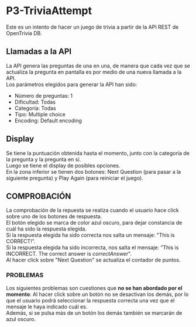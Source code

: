# P3-TriviaAttempt
Este es un intento de hacer un juego de trivia a partir de la API REST de OpenTrivia DB.

## Llamadas a la API
La API genera las preguntas de una en una, de manera que cada vez que se actualiza la pregunta en pantalla es por medio de una nueva llamada a la API. <br>
Los parámetros elegidos para generar la API han sido:
- Número de preguntas: 1
- Dificultad: Todas
- Categoría: Todas
- Tipo: Multiple choice
- Encoding: Default encoding

## Display
Se tiene la puntuación obtenida hasta el momento, junto con la categoría de la pregunta y la pregunta en sí. <br>
Luego se tiene el display de posibles opciones. <br>
En la zona inferior se tienen dos botones: Next Question (para pasar a la siguiente pregunta) y Play Again (para reiniciar el juego).

## COMPROBACIÓN
La comprobación de la repuesta se realiza cuando el usuario hace click sobre uno de los botones de respuesta. <br>
El botón elegido se marca de color azul oscuro, para dejar constancia de cuál ha sido la respuesta elegida. <br>
Si la respuesta elegida ha sido correcta nos salta un mensaje: "This is CORRECT!". <br>
Si la respuesta elegida ha sido incorrecta, nos salta el mensaje: "This is INCORRECT. The correct answer is _correctAnswer_". <br>
Al hacer click sobre "Next Question" se actualiza el contador de puntos.
 
### PROBLEMAS
Los siguientes problemas son cuestiones que **no se han abordado por el momento**:
Al hacer click sobre un botón no se desactivan los demás, por lo que el usuario podrá seleccionar la respuesta correcta una vez que el mensaje le haya indicado cuál es.<br> Además, si se pulsa más de un botón los demás también se marcarán de azul oscuro.
